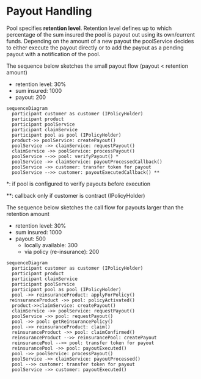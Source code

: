 # Payout Handling

Pool specifies **retention level**.
Retention level defines up to which percentage of the sum insured the pool is payout out using its own/current funds.
Depending on the amount of a new payout the poolService decides to either execute the payout directly or to add the payout as a pending payout with a notification of the pool.

The sequence below sketches the small payout flow (payout < retention amount)
- retention level: 30%
- sum insured: 1000
- payout: 200

```mermaid
sequenceDiagram
  participant customer as customer (IPolicyHolder)
  participant product
  participant poolService
  participant claimService
  participant pool as pool (IPolicyHolder)
  product->> poolService: createPayout()
  poolService ->> claimService: requestPayout()
  claimService ->> poolService: processPayout()
  poolService -->> pool: verifyPayout() *
  poolService ->> claimService: payoutProcessedCallback()
  poolService ->> customer: transfer token for payout
  poolService -->> customer: payoutExecutedCallback() **
```

*: if pool is configured to verify payouts before execution

**: callback only if customer is contract (IPolicyHolder)

The sequence below sketches the call flow for payouts larger than the retention amount
- retention level: 30%
- sum insured: 1000
- payout: 500
  * locally available: 300
  * via policy (re-insurance): 200

```mermaid
sequenceDiagram 
  participant customer as customer (IPolicyHolder)
  participant product
  participant claimService
  participant poolService
  participant pool as pool (IPolicyHolder)
  pool ->> reinsuranceProduct: applyForPolicy()
 reinsuranceProduct ->> pool: policyActivated()
  product->>claimService: createPayout()
  claimService ->> poolService: requestPayout()
  poolService ->> pool: requestPayout()
  pool ->> pool: getReinsurancePolicy()
  pool ->> reinsuranceProduct: claim()
  reinsuranceProduct ->> pool: claimConfirmed()
  reinsuranceProduct -->> reinsurancePool: createPayout
  reinsurancePool -->> pool: transfer token for payout
  reinsurancePool ->> pool: payoutExecuted()
  pool ->> poolService: processPayout()
  poolService ->> claimService: payoutProcessed()
  pool -->> customer: transfer token for payout
  poolService ->> customer: payoutExecuted()
```
